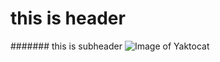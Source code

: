 # this is header
####### this is subheader
![Image of Yaktocat](https://octodex.github.com/images/yaktocat.png)
